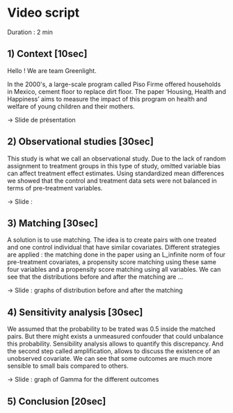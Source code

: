 
# Video script

Duration : 2 min
 
## 1) Context \[10sec\]

Hello ! We are team Greenlight.

In the 2000's, a large-scale program called Piso Firme offered households in Mexico, cement floor to replace dirt floor. The paper ‘Housing, Health and Happiness’ aims to measure the impact of this program on health and welfare of young children and their mothers. 

-> Slide de présentation

## 2) Observational studies \[30sec\]

This study is what we call an observational study. Due to the lack of random assignment to treatment groups in this type of study, omitted variable bias can affect treatment effect estimates. Using standardized mean differences we showed that the control and treatment data sets were not balanced in terms of pre-treatment variables.

-> Slide : 

## 3) Matching \[30sec\]

A solution is to use matching. The idea is to create pairs with one treated and one control individual that have similar covariates. Different strategies are applied : the matching done in the paper using an L_infinite norm of four pre-treatment covariates, a propensity score matching using these same four variables and a propensity score matching using all variables.
We can see that the distributions before and after the matching are ...

-> Slide : graphs of distribution before and after the matching

## 4) Sensitivity analysis \[30sec\]

We assumed that the probability to be trated was 0.5 inside the matched pairs. But there might exists a unmeasured confouder that could unbalance this probability. Sensibility analysis allows to quantify this discrepancy. And the second step called amplification, allows to discuss the existence of an unobserved covariate. 
We can see that some outcomes are much more sensible to small bais compared to others.

-> Slide : graph of Gamma for the different outcomes 

## 5) Conclusion \[20sec\]

